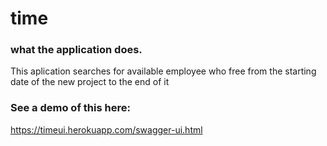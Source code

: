 # time

### what the application does.

This aplication searches for available employee who free from the starting date of the new project to the end of it

### See a demo of this here:

https://timeui.herokuapp.com/swagger-ui.html

